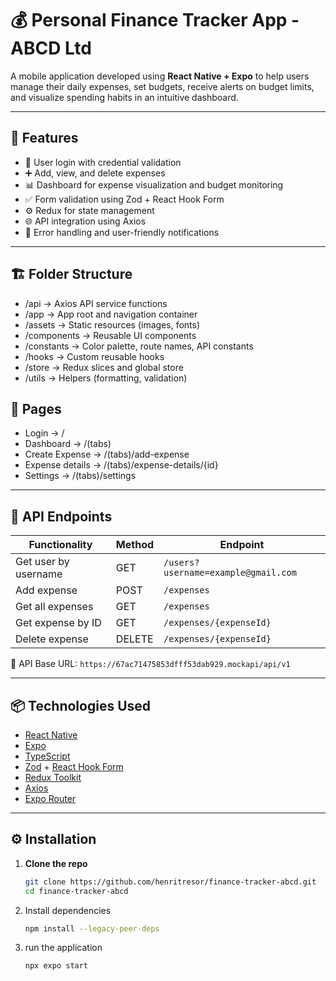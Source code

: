 # 💰 Personal Finance Tracker App - ABCD Ltd

A mobile application developed using **React Native + Expo** to help users manage their daily expenses, set budgets, receive alerts on budget limits, and visualize spending habits in an intuitive dashboard.

---

## 🚀 Features

- 🔐 User login with credential validation
- ➕ Add, view, and delete expenses
- 📊 Dashboard for expense visualization and budget monitoring
- ✅ Form validation using Zod + React Hook Form
- ⚙️ Redux for state management
- 🌐 API integration using Axios
- 🔔 Error handling and user-friendly notifications

---

## 🏗️ Folder Structure

- /api → Axios API service functions
- /app → App root and navigation container
- /assets → Static resources (images, fonts)
- /components → Reusable UI components
- /constants → Color palette, route names, API constants
- /hooks → Custom reusable hooks
- /store → Redux slices and global store
- /utils → Helpers (formatting, validation)

## 📄 Pages

- Login -> /
- Dashboard -> /(tabs)
- Create Expense -> /(tabs)/add-expense
- Expense details -> /(tabs)/expense-details/{id}
- Settings -> /(tabs)/settings

---

## 🔗 API Endpoints

| Functionality        | Method | Endpoint                            |
| -------------------- | ------ | ----------------------------------- |
| Get user by username | GET    | `/users?username=example@gmail.com` |
| Add expense          | POST   | `/expenses`                         |
| Get all expenses     | GET    | `/expenses`                         |
| Get expense by ID    | GET    | `/expenses/{expenseId}`             |
| Delete expense       | DELETE | `/expenses/{expenseId}`             |

📍 API Base URL: `https://67ac71475853dfff53dab929.mockapi/api/v1`

---

## 📦 Technologies Used

- [React Native](https://reactnative.dev/)
- [Expo](https://expo.dev/)
- [TypeScript](https://www.typescriptlang.org/)
- [Zod](https://github.com/colinhacks/zod) + [React Hook Form](https://react-hook-form.com/)
- [Redux Toolkit](https://redux-toolkit.js.org/)
- [Axios](https://axios-http.com/)
- [Expo Router](https://docs.expo.dev/)

---

## ⚙️ Installation

1. **Clone the repo**
   ```bash
   git clone https://github.com/henritresor/finance-tracker-abcd.git
   cd finance-tracker-abcd
   ```
2. Install dependencies
   ```bash
   npm install --legacy-peer-deps
   ```
3. run the application
   ```bash
   npx expo start
   ```

   
